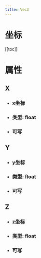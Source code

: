 ```yaml
---
title: Vec3
---
```


<h1>坐标</h1>

[[toc]]

# 属性
## X
- ### x坐标
- ### 类型: float
- ### 可写
## Y
- ### y坐标
- ### 类型: float
- ### 可写
## Z
- ### z坐标
- ### 类型: float
- ### 可写
